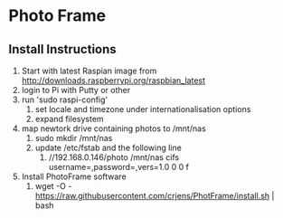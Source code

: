 Photo Frame
=====


Install Instructions
--------------------
1. Start with latest Raspian image from http://downloads.raspberrypi.org/raspbian_latest
2. login to Pi with Putty or other 
3. run 'sudo raspi-config' 
	1. set locale and timezone under internationalisation options
	2. expand filesystem
4. map newtork drive containing photos to /mnt/nas
	1. sudo mkdir /mnt/nas
	2. update /etc/fstab and the following line
		1. //192.168.0.146/photo	/mnt/nas	cifs	username=<user>,password=<password>,vers=1.0	0	0	f
4. Install PhotoFrame software
	1. wget -O - https://raw.githubusercontent.com/crjens/PhotFrame/install.sh | bash
